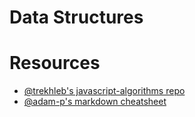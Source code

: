 # Data Structures

# Resources

- [@trekhleb's javascript-algorithms repo](https://github.com/trekhleb/javascript-algorithms)
- [@adam-p's markdown cheatsheet](https://github.com/adam-p/markdown-here)
